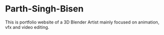 # Parth-Singh-Bisen
This is portfolio website of a 3D Blender Artist mainly focused on animation, vfx and video editing.
